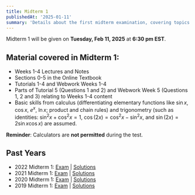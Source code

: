 ```yaml
---
title: Midterm 1
publishedAt: '2025-01-11'
summary: 'Details about the first midterm examination, covering topics from weeks 1-5.'
---
```


Midterm 1 will be given on **Tuesday, Feb 11, 2025** at **6:30 pm EST**. 

## Material covered in Midterm 1:

- Weeks 1-4 Lectures and Notes
- Sections 0-5 in the Online Textbook
- Tutorials 1-4 and Webwork Weeks 1-4
- Parts of Tutorial 5 (Questions 1 and 2) and Webwork Week 5 (Questions 1, 2 and 3) relating to Weeks 1-4 content
- Basic skills from calculus (differentiating elementary functions like $\sin x$, $\cos x$, $e^x$, $\ln x$; product and chain rules) and trigonometry (such as identities: $\sin^2 x + \cos^2 x = 1$, $\cos(2x) = \cos^2 x - \sin^2 x$, and $\sin(2x) = 2 \sin x \cos x$) are assumed.

**Reminder**: Calculators are **not permitted** during the test.

## Past Years
- 2022 Midterm 1: [Exam](/base/past-exams/Midterm1/Midterm1-2022.pdf) | [Solutions](/base/past-exams/Midterm1/Midterm1-2022Solution.pdf)
- 2021 Midterm 1: [Exam](/base/past-exams/Midterm1/Midterm1-2021.pdf) | [Solutions](/base/past-exams/Midterm1/Midterm1-2021Solution.pdf)
- 2020 Midterm 1: [Exam](/base/past-exams/Midterm1/Midterm1-2020.pdf) | [Solutions](/base/past-exams/Midterm1/Midterm1-2020Solution.pdf)
- 2019 Midterm 1: [Exam](/base/past-exams/Midterm1/Midterm1-2019.pdf) | [Solutions](/base/past-exams/Midterm1/Midterm1-2019Solution.pdf)